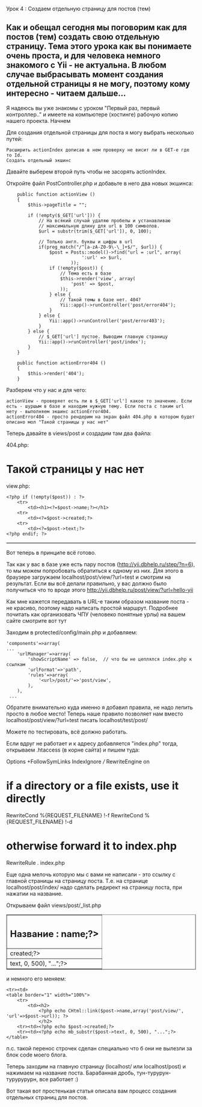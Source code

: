 Урок 4 : Создаем отдельную страницу для постов (тем)

Как и обещал сегодня мы поговорим как для постов (тем) создать свою отдельную страницу. Тема этого урока как вы понимаете очень проста, и для человека немного знакомого с Yii - не актуальна. В любом случае выбрасывать момент создания отдельной страницы я не могу, поэтому кому интересно - читаем дальше...
---

Я надеюсь вы уже знакомы с уроком "Первый раз, первый контроллер.." и имеете на компьютере (хостинге) рабочую копию нашего проекта.
Начнем

Для создания отдельной страницы для поста я могу выбрать несколько путей:

    Расширить actionIndex дописав в нем проверку не висит ли в GET-е где то Id.
    Создать отдельный экшинс

Давайте выберем второй путь чтобы не засорять actionIndex.

Откройте файл PostController.php и добавьте в него два новых экшинса:

        public function actionView ()
        {
            $this->pageTitle = "";

            if (!empty($_GET['url'])) {
                // На всякий случай удаляю пробелы и устанавливаю
                // максимальную длину для url в 100 символов.
                $url = substr(trim($_GET['url']), 0, 100);
               
                // Только англ. буквы и цифры в url
                if(preg_match("/^[a-zA-Z0-9\-\_]+$/", $url)) {
                    $post = Posts::model()->find("url = :url", array(
                                ':url' => $url,
                            ));
                    if (!empty($post)) {
                        // Тема есть в базе
                        $this->render('view', array(
                            'post' => $post,
                        ));
                    } else {
                        // Такой темы в базе нет. 404?
                        Yii::app()->runController('post/error404');
                    }
                } else {
                    Yii::app()->runController('post/error403');
                }
            } else {
                // $_GET['url'] пустое. Выводим главную страницу
                Yii::app()->runController('post/index');
            }
        }

        public function actionError404 ()
        {
            $this->render('404');
        }

Разберем что у нас и для чего:

    actionView - проверяет есть ли в $_GET['url'] какое то значение. Если есть - шуршым в базе и находим нужную тему. Если поста с таким url нету - выполняем экшинс actionError404.
    actionError404 - просто рендерим на экран файл 404.php в котором будет описано мол "Такой страницы у нас нет"

Теперь давайте в views/post и создадим там два файла:

404.php:

<h1>Такой страницы у нас нет</h1>


view.php:


<table border="1" width="100%">

    <?php if (!empty($post)) : ?>
        <tr>
            <td><h1><?=$post->name;?></h1>
        <tr>
            <td><?=$post->created;?>
        <tr>
            <td><?=$post->text;?>
    <?php endif; ?>

</table>

Вот теперь в принципе всё готово.


Так как у вас в базе уже есть пару постов (http://yii.dbhelp.ru/step/?n=6), то мы можем попробовать обратиться к одному из них. Для этого в браузере загружаем localhost/post/view/?url=test и смотрим на результат. Если вы всё делали правильно, у вас должно было получиться что то вроде этого http://yii.dbhelp.ru/post/view/?url=hello-yii

Как мне кажется передавать в URL-е таким образом название поста - не красиво, поэтому надо написать простой маршрут. Подробнее почитать как организовать ЧПУ (человеко понятные урлы) на вашем сайте смотрите вот тут

Заходим в protected/config/main.php и добавляем:

    'components'=>array(
    ...   
        'urlManager'=>array(
            'showScriptName' => false,  // что бы не цеплялся index.php к ссылкам
            'urlFormat'=>'path',
            'rules'=>array(
                '<url>/post/'=>'post/view',
            ),
        ), 
     ...

Обратите внимательно куда именно я добавил правила, не надо лепить просто в любое место!
Теперь наше правило позволяет нам вместо localhost/post/view/?url=test писать localhost/test/post/

Можете по тестировать, всё должно работать.

Если вдруг не работает и к адресу добавляется "index.php" тогда,
открываем .htaccess (в корне сайта) и пишем туда:

Options +FollowSymLinks
IndexIgnore */*
RewriteEngine on

# if a directory or a file exists, use it directly
RewriteCond %{REQUEST_FILENAME} !-f
RewriteCond %{REQUEST_FILENAME} !-d

# otherwise forward it to index.php
RewriteRule . index.php

Еще одна мелочь которую мы с вами не написали - это ссылку с главной страницы на страницу поста. Т.е. на странице localhost/post/index/ надо сделать редирект на страницу поста, при нажатии на название.

Открываем файл views/post/_list.php

<tr><td>
    <table border="1" width="100%">
        <tr><td><h2>Название : <?=$post->name;?></h2>
        <tr><td><?php echo $post->created;?>
        <tr><td><?php echo mb_substr($post->text, 0, 500), "...";?>
    </table>

и немного его меняем:

    <tr><td>
    <table border="1" width="100%">
        <tr>
            <td><h2>
                <?php echo CHtml::link($post->name,array('post/view/', 'url'=>$post->url)); ?>
                </h2>
        <tr><td><?php echo $post->created;?>
        <tr><td><?php echo mb_substr($post->text, 0, 500), "...";?>
    </table>

п.с. такой перенос строчек сделан специально что б они не вылезли за блок code моего блога.

Теперь заходим на главную страницу (localhost/ или localhost/post) и нажимаем на название поста.
Барабанная дробь, тун-турурун-турурурурн, все работает :)

Вот такая вот простенькая статья описала вам процесс создания отдельных страниц для постов.
